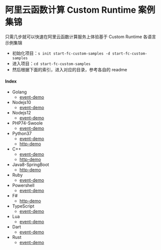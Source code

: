 # 阿里云函数计算 Custom Runtime 案例集锦

只需几步就可以快速在阿里云函数计算服务上体验基于 Custom Runtime 各语言示例集锦

- 初始化项目：`s init start-fc-custom-samples -d start-fc-custom-samples`
- 进入项目：`cd start-fc-custom-samples`
- 然后根据下面的索引，进入对应的目录，参考各自的 readme

#### Index

- Golang
  - [event-demo](src/golang)
- Nodejs10
  - [event-demo](src/nodejs10)
- Nodejs12
  - [event-demo](src/nodejs12)
- PHP74-Swoole
  - [event-demo](src/php74)
- Python37
  - [event-demo](src/python37#事件函数)
  - [http-demo](src/python37#http-函数)
- C++
  - [event-demo](src/cpp#事件函数)
  - [http-demo](src/cpp#http-函数)
- Java8-SpringBoot
  - [http-demo](src/java8)
- Ruby
  - [event-demo](src/ruby)
- Powershell
  - [event-demo](src/powershell)
- F#
  - [http-demo](src/f%23)
- TypeScript
  - [event-demo](src/typescript)
- Lua
  - [event-demo](src/lua)
- Dart
  - [event-demo](src/dart)
- Rust
  - [event-demo](src/rust)
